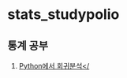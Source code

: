 # stats_studypolio
## 통계 공부

1. <a href = 'https://github.com/dataitgirls-yeon/stats_studypolio/blob/main/Python%EC%97%90%EC%84%9C%20%ED%9A%8C%EA%B7%80%EB%B6%84%EC%84%9D.ipynb'>Python에서 회귀분석</
